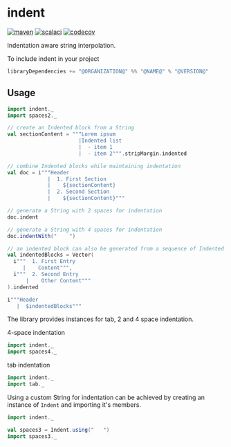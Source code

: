 # indent

[![maven](https://maven-badges.herokuapp.com/maven-central/com.github.benoitlouy/indent_2.13/badge.svg)](https://search.maven.org/artifact/com.github.benoitlouy/indent_2.13)
[![scalaci](https://github.com/benoitlouy/indent/workflows/Scala%20CI/badge.svg)](https://github.com/benoitlouy/indent/actions?query=workflow%3A%22Scala+CI%22)
[![codecov](https://codecov.io/gh/benoitlouy/indent/branch/master/graph/badge.svg)](https://codecov.io/gh/benoitlouy/indent)

Indentation aware string interpolation.

To include indent in your project

```scala
libraryDependencies += "@ORGANIZATION@" %% "@NAME@" % "@VERSION@"
```
## Usage

```scala mdoc
import indent._
import spaces2._

// create an Indented block from a String
val sectionContent = """Lorem ipsum
                       |Indented list
                       |  - item 1
                       |  - item 2""".stripMargin.indented

// combine Indented blocks while maintaining indentation
val doc = i"""Header
             |  1. First Section
             |    ${sectionContent}
             |  2. Second Section
             |    ${sectionContent}"""

// generate a String with 2 spaces for indentation
doc.indent

// generate a String with 4 spaces for indentation
doc.indentWith("    ")

// an indented block can also be generated from a sequence of Indented
val indentedBlocks = Vector(
  i"""  1. First Entry
     |    Content""",
  i"""  2. Second Entry
      |    Other Content"""
).indented

i"""Header
   |  $indentedBlocks"""
```

The library provides instances for tab, 2 and 4 space indentation.

4-space indentation
```scala
import indent._
import spaces4._
```

tab indentation
```scala
import indent._
import tab._
```

Using a custom String for indentation can be achieved by creating an instance of `Indent` and importing it's members.

```scala
import indent._

val spaces3 = Indent.using("   ")
import spaces3._
```
